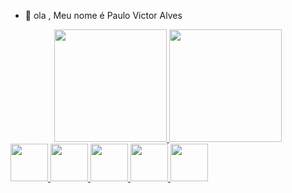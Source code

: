 - 👋 ola , Meu nome é Paulo Victor Alves


</style>
<div align="center">
  <a href="https://github.com/paulovct">
  <img height="180em" src="https://github-readme-stats.vercel.app/api?username=paulovct&show_icons=false&theme=blue-green&include_all_commits=true&count_private=true"/>
  <img height="180em" src="https://github-readme-stats.vercel.app/api/top-langs/?username=paulovct&layout=compact&langs_count=7&theme=blue-green"/>
</div>
<div display:block:inline;>
  <img height="60px" src="https://cdn.jsdelivr.net/gh/devicons/devicon/icons/arduino/arduino-plain-wordmark.svg">
  <img height="60px" src="https://cdn.jsdelivr.net/gh/devicons/devicon/icons/css3/css3-original-wordmark.svg">
  <img height="60px" src="https://cdn.jsdelivr.net/gh/devicons/devicon/icons/github/github-original-wordmark.svg">
  <img height="60px" src="https://cdn.jsdelivr.net/gh/devicons/devicon/icons/html5/html5-original-wordmark.svg">
  <img height="60px" src="https://cdn.jsdelivr.net/gh/devicons/devicon/icons/python/python-original.svg">

</div>


